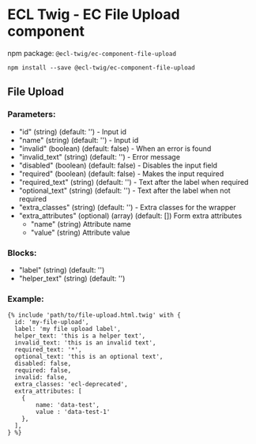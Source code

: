 # ECL Twig - EC File Upload component

npm package: `@ecl-twig/ec-component-file-upload`

```shell
npm install --save @ecl-twig/ec-component-file-upload
```

## File Upload

### Parameters:

- "id" (string) (default: '') - Input id
- "name" (string) (default: '') - Input id
- "invalid" (boolean) (default: false) - When an error is found
- "invalid_text" (string) (default: '') - Error message
- "disabled" (boolean) (default: false) - Disables the input field
- "required" (boolean) (default: false) - Makes the input required
- "required_text" (string) (default: '') - Text after the label when required
- "optional_text" (string) (default: '') - Text after the label when not required
- "extra_classes" (string) (default: '') - Extra classes for the wrapper
- "extra_attributes" (optional) (array) (default: []) Form extra attributes
  - "name" (string) Attribute name
  - "value" (string) Attribute value

### Blocks:

- "label" (string) (default: '')
- "helper_text" (string) (default: '')

### Example:

<!-- prettier-ignore -->
```twig
{% include 'path/to/file-upload.html.twig' with { 
  id: 'my-file-upload', 
  label: 'my file upload label', 
  helper_text: 'this is a helper text', 
  invalid_text: 'this is an invalid text', 
  required_text: '*', 
  optional_text: 'this is an optional text', 
  disabled: false, 
  required: false, 
  invalid: false, 
  extra_classes: 'ecl-deprecated', 
  extra_attributes: [ 
    { 
        name: 'data-test', 
        value : 'data-test-1' 
    }, 
  ], 
} %}
```
